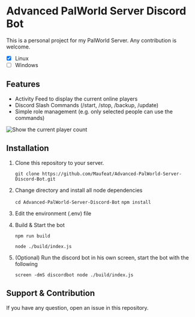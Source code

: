 # Advanced PalWorld Server Discord Bot

This is a personal project for my PalWorld Server.
Any contribution is welcome.

 - [x] Linux
 - [ ] Windows

## Features

 - Activity Feed to display the current online players
 - Discord Slash Commands (/start, /stop, /backup, /update)
 - Simple role management (e.g. only selected people can use the commands)
 
![Show the current player count](https://i.ibb.co/88ZSVmn/grafik.png)

## Installation

1. Clone this repository to your server.

    `git clone https://github.com/Maufeat/Advanced-PalWorld-Server-Discord-Bot.git`

2. Change directory and install all node dependencies

    `cd Advanced-PalWorld-Server-Discord-Bot`
    `npm install`
    
3. Edit the environment (.env) file
4. Build & Start the bot

    `npm run build`

    `node ./build/index.js`
5. (Optional) Run the discord bot in his own screen, start the bot with the following

    `screen -dmS discordbot node ./build/index.js`


## Support & Contribution
If you have any question, open an issue in this repository.
